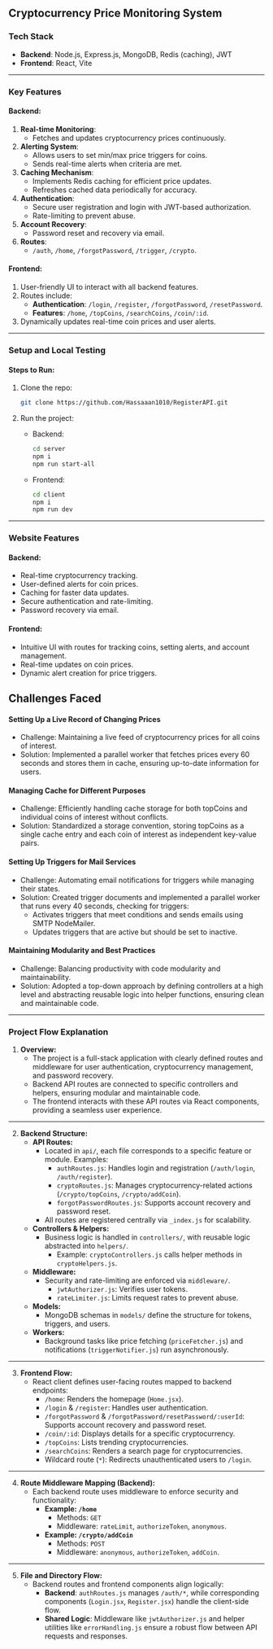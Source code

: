 ## Cryptocurrency Price Monitoring System

### Tech Stack

- **Backend**: Node.js, Express.js, MongoDB, Redis (caching), JWT
- **Frontend**: React, Vite

---

### Key Features

#### Backend:

1. **Real-time Monitoring**:
   - Fetches and updates cryptocurrency prices continuously.
2. **Alerting System**:
   - Allows users to set min/max price triggers for coins.
   - Sends real-time alerts when criteria are met.
3. **Caching Mechanism**:
   - Implements Redis caching for efficient price updates.
   - Refreshes cached data periodically for accuracy.
4. **Authentication**:
   - Secure user registration and login with JWT-based authorization.
   - Rate-limiting to prevent abuse.
5. **Account Recovery**:
   - Password reset and recovery via email.
6. **Routes**:
   - `/auth`, `/home`, `/forgotPassword`, `/trigger`, `/crypto`.

#### Frontend:

1. User-friendly UI to interact with all backend features.
2. Routes include:
   - **Authentication**: `/login`, `/register`, `/forgotPassword`, `/resetPassword`.
   - **Features**: `/home`, `/topCoins`, `/searchCoins`, `/coin/:id`.
3. Dynamically updates real-time coin prices and user alerts.

---

### Setup and Local Testing

#### Steps to Run:

1. Clone the repo:

   ```bash
   git clone https://github.com/Hassaaan1010/RegisterAPI.git
   ```

2. Run the project:
   - Backend:
     ```bash
     cd server
     npm i
     npm run start-all
     ```
   - Frontend:
     ```bash
     cd client
     npm i
     npm run dev
     ```

---

### Website Features

#### Backend:

- Real-time cryptocurrency tracking.
- User-defined alerts for coin prices.
- Caching for faster data updates.
- Secure authentication and rate-limiting.
- Password recovery via email.

#### Frontend:

- Intuitive UI with routes for tracking coins, setting alerts, and account management.
- Real-time updates on coin prices.
- Dynamic alert creation for price triggers.

## Challenges Faced

#### Setting Up a Live Record of Changing Prices

- Challenge: Maintaining a live feed of cryptocurrency prices for all coins of interest.
- Solution: Implemented a parallel worker that fetches prices every 60 seconds and stores them in cache, ensuring up-to-date information for users.

#### Managing Cache for Different Purposes

- Challenge: Efficiently handling cache storage for both topCoins and individual coins of interest without conflicts.
- Solution: Standardized a storage convention, storing topCoins as a single cache entry and each coin of interest as independent key-value pairs.

#### Setting Up Triggers for Mail Services

- Challenge: Automating email notifications for triggers while managing their states.
- Solution: Created trigger documents and implemented a parallel worker that runs every 40 seconds, checking for triggers:
  - Activates triggers that meet conditions and sends emails using SMTP NodeMailer.
  - Updates triggers that are active but should be set to inactive.

#### Maintaining Modularity and Best Practices

- Challenge: Balancing productivity with code modularity and maintainability.
- Solution: Adopted a top-down approach by defining controllers at a high level and abstracting reusable logic into helper functions, ensuring clean and maintainable code.

---

### Project Flow Explanation

1. **Overview:**
   - The project is a full-stack application with clearly defined routes and middleware for user authentication, cryptocurrency management, and password recovery.
   - Backend API routes are connected to specific controllers and helpers, ensuring modular and maintainable code.
   - The frontend interacts with these API routes via React components, providing a seamless user experience.

---

2. **Backend Structure:**
   - **API Routes:**
     - Located in `api/`, each file corresponds to a specific feature or module. Examples:
       - `authRoutes.js`: Handles login and registration (`/auth/login`, `/auth/register`).
       - `cryptoRoutes.js`: Manages cryptocurrency-related actions (`/crypto/topCoins`, `/crypto/addCoin`).
       - `forgotPasswordRoutes.js`: Supports account recovery and password reset.
     - All routes are registered centrally via `_index.js` for scalability.
   - **Controllers & Helpers:**
     - Business logic is handled in `controllers/`, with reusable logic abstracted into `helpers/`.
       - Example: `cryptoControllers.js` calls helper methods in `cryptoHelpers.js`.
   - **Middleware:**
     - Security and rate-limiting are enforced via `middleware/`.
       - `jwtAuthorizer.js`: Verifies user tokens.
       - `rateLimiter.js`: Limits request rates to prevent abuse.
   - **Models:**
     - MongoDB schemas in `models/` define the structure for tokens, triggers, and users.
   - **Workers:**
     - Background tasks like price fetching (`priceFetcher.js`) and notifications (`triggerNotifier.js`) run asynchronously.

---

3. **Frontend Flow:**
   - React client defines user-facing routes mapped to backend endpoints:
     - `/home`: Renders the homepage (`Home.jsx`).
     - `/login` & `/register`: Handles user authentication.
     - `/forgotPassword` & `/forgotPassword/resetPassword/:userId`: Supports account recovery and password reset.
     - `/coin/:id`: Displays details for a specific cryptocurrency.
     - `/topCoins`: Lists trending cryptocurrencies.
     - `/searchCoins`: Renders a search page for cryptocurrencies.
     - Wildcard route (`*`): Redirects unauthenticated users to `/login`.

---

4. **Route Middleware Mapping (Backend):**
   - Each backend route uses middleware to enforce security and functionality:
     - **Example: `/home`**
       - Methods: `GET`
       - Middleware: `rateLimit`, `authorizeToken`, `anonymous`.
     - **Example: `/crypto/addCoin`**
       - Methods: `POST`
       - Middleware: `anonymous`, `authorizeToken`, `addCoin`.

---

5. **File and Directory Flow:**
   - Backend routes and frontend components align logically:
     - **Backend**: `authRoutes.js` manages `/auth/*`, while corresponding components (`Login.jsx`, `Register.jsx`) handle the client-side flow.
     - **Shared Logic**: Middleware like `jwtAuthorizer.js` and helper utilities like `errorHandling.js` ensure a robust flow between API requests and responses.
